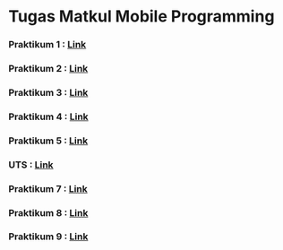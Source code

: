 # Tugas Matkul Mobile Programming

### Praktikum 1 : [Link](https://opendebugger62.blogspot.com/2023/03/tugas-mobile-programming-praktikum-1.html)

### Praktikum 2 : [Link](https://opendebugger62.blogspot.com/2023/03/tugas-mobile-programming-praktikum-2.html)

### Praktikum 3 : [Link](https://opendebugger62.blogspot.com/2023/03/tugas-mobile-programming-praktikum-3.html)

### Praktikum 4 : [Link](https://opendebugger62.blogspot.com/2023/03/tugas-mobile-programming-praktikum-4.html)

### Praktikum 5 : [Link](https://opendebugger62.blogspot.com/2023/03/nama-muhammad-muslim-abdul-jabbaar-nim.html)

### UTS : [Link](https://opendebugger62.blogspot.com/2023/04/uts-mobile-programming-teknik.html)

### Praktikum 7 : [Link](https://opendebugger62.blogspot.com/2023/04/tugas-mobile-programming-praktikum-7.html)

### Praktikum 8 : [Link](https://opendebugger62.blogspot.com/2023/04/tugas-mobile-programming-praktikum-8.html)

### Praktikum 9 : [Link](https://opendebugger62.blogspot.com/2023/05/tugas-mobile-programming-praktikum-9.html)
